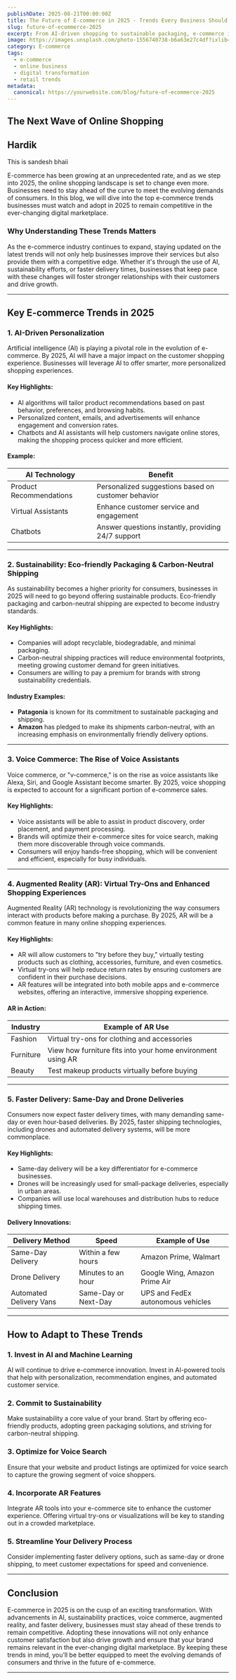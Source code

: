 ```yaml
---
publishDate: 2025-08-21T00:00:00Z
title: The Future of E-commerce in 2025 - Trends Every Business Should Watch
slug: future-of-ecommerce-2025
excerpt: From AI-driven shopping to sustainable packaging, e-commerce in 2025 is transforming rapidly. Here are the key trends every business should keep an eye on.
image: https://images.unsplash.com/photo-1556740738-b6a63e27c4df?ixlib=rb-4.0.3&auto=format&fit=crop&w=1650&q=80
category: E-commerce
tags:
  - e-commerce
  - online business
  - digital transformation
  - retail trends
metadata:
  canonical: https://yourwebsite.com/blog/future-of-ecommerce-2025
---
```


## The Next Wave of Online Shopping

## Hardik
This is sandesh bhaii


E-commerce has been growing at an unprecedented rate, and as we step into 2025, the online shopping landscape is set to change even more. Businesses need to stay ahead of the curve to meet the evolving demands of consumers. In this blog, we will dive into the top e-commerce trends businesses must watch and adopt in 2025 to remain competitive in the ever-changing digital marketplace.

### Why Understanding These Trends Matters

As the e-commerce industry continues to expand, staying updated on the latest trends will not only help businesses improve their services but also provide them with a competitive edge. Whether it's through the use of AI, sustainability efforts, or faster delivery times, businesses that keep pace with these changes will foster stronger relationships with their customers and drive growth.

---

## Key E-commerce Trends in 2025

### 1. **AI-Driven Personalization**
Artificial intelligence (AI) is playing a pivotal role in the evolution of e-commerce. By 2025, AI will have a major impact on the customer shopping experience. Businesses will leverage AI to offer smarter, more personalized shopping experiences.

#### Key Highlights:
- AI algorithms will tailor product recommendations based on past behavior, preferences, and browsing habits.
- Personalized content, emails, and advertisements will enhance engagement and conversion rates.
- Chatbots and AI assistants will help customers navigate online stores, making the shopping process quicker and more efficient.

#### Example:
| AI Technology  | Benefit                                          |
|----------------|--------------------------------------------------|
| Product Recommendations | Personalized suggestions based on customer behavior |
| Virtual Assistants | Enhance customer service and engagement          |
| Chatbots       | Answer questions instantly, providing 24/7 support |

---

### 2. **Sustainability: Eco-friendly Packaging & Carbon-Neutral Shipping**

As sustainability becomes a higher priority for consumers, businesses in 2025 will need to go beyond offering sustainable products. Eco-friendly packaging and carbon-neutral shipping are expected to become industry standards.

#### Key Highlights:
- Companies will adopt recyclable, biodegradable, and minimal packaging.
- Carbon-neutral shipping practices will reduce environmental footprints, meeting growing customer demand for green initiatives.
- Consumers are willing to pay a premium for brands with strong sustainability credentials.

#### Industry Examples:
- **Patagonia** is known for its commitment to sustainable packaging and shipping.
- **Amazon** has pledged to make its shipments carbon-neutral, with an increasing emphasis on environmentally friendly delivery options.

---

### 3. **Voice Commerce: The Rise of Voice Assistants**

Voice commerce, or "v-commerce," is on the rise as voice assistants like Alexa, Siri, and Google Assistant become smarter. By 2025, voice shopping is expected to account for a significant portion of e-commerce sales.

#### Key Highlights:
- Voice assistants will be able to assist in product discovery, order placement, and payment processing.
- Brands will optimize their e-commerce sites for voice search, making them more discoverable through voice commands.
- Consumers will enjoy hands-free shopping, which will be convenient and efficient, especially for busy individuals.

---

### 4. **Augmented Reality (AR): Virtual Try-Ons and Enhanced Shopping Experiences**

Augmented Reality (AR) technology is revolutionizing the way consumers interact with products before making a purchase. By 2025, AR will be a common feature in many online shopping experiences.

#### Key Highlights:
- AR will allow customers to "try before they buy," virtually testing products such as clothing, accessories, furniture, and even cosmetics.
- Virtual try-ons will help reduce return rates by ensuring customers are confident in their purchase decisions.
- AR features will be integrated into both mobile apps and e-commerce websites, offering an interactive, immersive shopping experience.

#### AR in Action:
| Industry | Example of AR Use |
|----------|-------------------|
| Fashion  | Virtual try-ons for clothing and accessories |
| Furniture | View how furniture fits into your home environment using AR |
| Beauty   | Test makeup products virtually before buying |

---

### 5. **Faster Delivery: Same-Day and Drone Deliveries**

Consumers now expect faster delivery times, with many demanding same-day or even hour-based deliveries. By 2025, faster shipping technologies, including drones and automated delivery systems, will be more commonplace.

#### Key Highlights:
- Same-day delivery will be a key differentiator for e-commerce businesses.
- Drones will be increasingly used for small-package deliveries, especially in urban areas.
- Companies will use local warehouses and distribution hubs to reduce shipping times.

#### Delivery Innovations:
| Delivery Method      | Speed                 | Example of Use                    |
|----------------------|-----------------------|-----------------------------------|
| Same-Day Delivery    | Within a few hours     | Amazon Prime, Walmart             |
| Drone Delivery       | Minutes to an hour    | Google Wing, Amazon Prime Air    |
| Automated Delivery Vans | Same-Day or Next-Day | UPS and FedEx autonomous vehicles |

---

## How to Adapt to These Trends

### 1. **Invest in AI and Machine Learning**
AI will continue to drive e-commerce innovation. Invest in AI-powered tools that help with personalization, recommendation engines, and automated customer service.

### 2. **Commit to Sustainability**
Make sustainability a core value of your brand. Start by offering eco-friendly products, adopting green packaging solutions, and striving for carbon-neutral shipping.

### 3. **Optimize for Voice Search**
Ensure that your website and product listings are optimized for voice search to capture the growing segment of voice shoppers.

### 4. **Incorporate AR Features**
Integrate AR tools into your e-commerce site to enhance the customer experience. Offering virtual try-ons or visualizations will be key to standing out in a crowded marketplace.

### 5. **Streamline Your Delivery Process**
Consider implementing faster delivery options, such as same-day or drone shipping, to meet customer expectations for speed and convenience.

---

## Conclusion

E-commerce in 2025 is on the cusp of an exciting transformation. With advancements in AI, sustainability practices, voice commerce, augmented reality, and faster delivery, businesses must stay ahead of these trends to remain competitive. Adopting these innovations will not only enhance customer satisfaction but also drive growth and ensure that your brand remains relevant in the ever-changing digital marketplace. By keeping these trends in mind, you’ll be better equipped to meet the evolving demands of consumers and thrive in the future of e-commerce.

---

